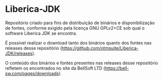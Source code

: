# Liberica-JDK
Repositório criado para fins de distribuição de binários e disponibilização de fontes, conforme exigido pela licença GNU GPLv2+CE sob qual o software Liberica JDK se encontra.

É possível realizar o download tanto dos binários quanto dos fontes nas releases desse repositório (https://github.com/otmsuite/Liberica-JDK/releases).

O conteúdo dos binários e fontes presentes nas releases desse repositório refletem os encontrados no site da BellSoft LTD (https://bell-sw.com/pages/downloads).
